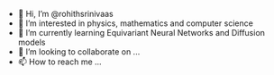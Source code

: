 - 👋 Hi, I’m @rohithsrinivaas
- 👀 I’m interested in physics, mathematics and computer science
- 🌱 I’m currently learning Equivariant Neural Networks and Diffusion models
- 💞️ I’m looking to collaborate on ...
- 📫 How to reach me ...

<!---
rohithsrinivaas/rohithsrinivaas is a ✨ special ✨ repository because its `README.md` (this file) appears on your GitHub profile.
You can click the Preview link to take a look at your changes.
--->
